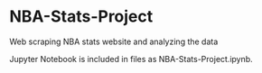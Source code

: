# NBA-Stats-Project
Web scraping NBA stats website and analyzing the data

Jupyter Notebook is included in files as NBA-Stats-Project.ipynb.
